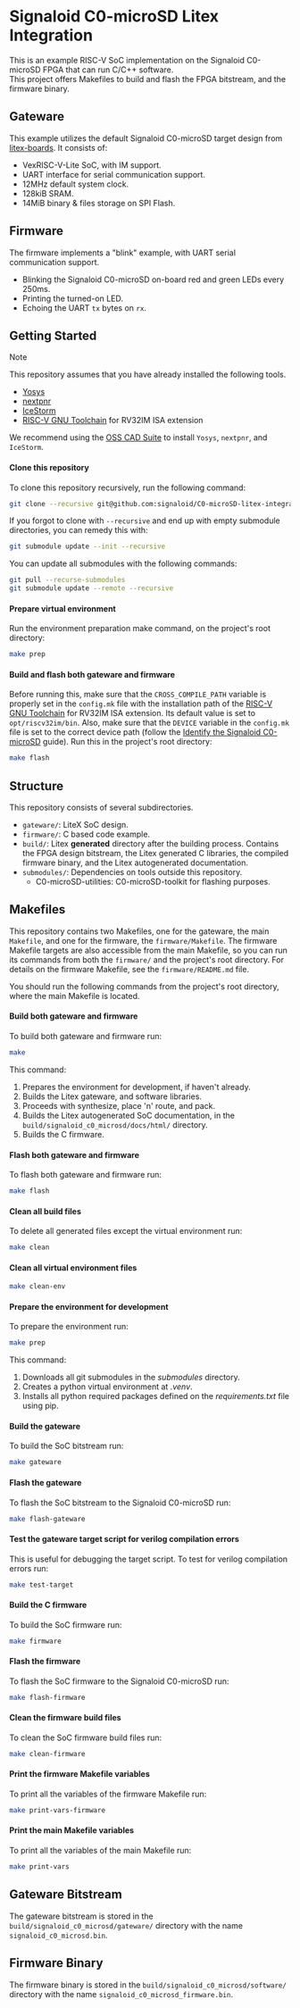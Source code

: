 # Signaloid C0-microSD Litex Integration
This is an example RISC-V SoC implementation on the Signaloid C0-microSD FPGA that can run C/C++ software.  
This project offers Makefiles to build and flash the FPGA bitstream, and the firmware binary.

## Gateware
This example utilizes the default Signaloid C0-microSD target design from [litex-boards](https://github.com/litex-hub/litex-boards).
It consists of:
- VexRISC-V-Lite SoC, with IM support.
- UART interface for serial communication support.
- 12MHz default system clock.
- 128kiB SRAM.
- 14MiB binary & files storage on SPI Flash.

## Firmware
The firmware implements a "blink" example, with UART serial communication support.
- Blinking the Signaloid C0-microSD on-board red and green LEDs every 250ms.
- Printing the turned-on LED. 
- Echoing the UART `tx` bytes on `rx`.

## Getting Started
> [!NOTE]  
> This repository assumes that you have already installed the following tools.
> - [Yosys](https://github.com/YosysHQ/yosys)
> - [nextpnr](https://github.com/YosysHQ/nextpnr)
> - [IceStorm](https://github.com/YosysHQ/icestorm)
> - [RISC-V GNU Toolchain](https://github.com/riscv/riscv-gnu-toolchain) for RV32IM ISA extension
> 
> We recommend using the [OSS CAD Suite](https://github.com/YosysHQ/oss-cad-suite-build) to install `Yosys`, `nextpnr`, and `IceStorm`.


#### Clone this repository
To clone this repository recursively, run the following command:
```sh
git clone --recursive git@github.com:signaloid/C0-microSD-litex-integration
```

If you forgot to clone with `--recursive` and end up with empty submodule directories, you can remedy this with:
```sh
git submodule update --init --recursive
```

You can update all submodules with the following commands:
```sh
git pull --recurse-submodules
git submodule update --remote --recursive
```

#### Prepare virtual environment
Run the environment preparation make command, on the project's root directory:
```sh
make prep
```

#### Build and flash both gateware and firmware
Before running this, make sure that the `CROSS_COMPILE_PATH` variable is properly set in the `config.mk` file with the installation path of the [RISC-V GNU Toolchain](https://github.com/riscv/riscv-gnu-toolchain) for RV32IM ISA extension. Its default value is set to `opt/riscv32im/bin`. Also, make sure that the `DEVICE` variable in the `config.mk` file is set to the correct device path (follow the [Identify the Signaloid C0-microSD](https://c0-microsd-docs.signaloid.io/guides/identify-c0-microsd) guide).
Run this in the project's root directory:
```sh
make flash
```

## Structure
This repository consists of several subdirectories.
- `gateware/`: LiteX SoC design.
- `firmware/`: C based code example.
- `build/`: Litex **generated** directory after the building process. Contains the FPGA design bitstream, the Litex generated C libraries, the compiled firmware binary, and the Litex autogenerated documentation.
- `submodules/`: Dependencies on tools outside this repository.
	- C0-microSD-utilities: C0-microSD-toolkit for flashing purposes.

## Makefiles
This repository contains two Makefiles, one for the gateware, the main `Makefile`, and one for the firmware, the `firmware/Makefile`. The firmware Makefile targets are also accessible from the main Makefile, so you can run its commands from both the `firmware/` and the project's root directory. For details on the firmware Makefile, see the `firmware/README.md` file.

You should run the following commands from the project's root directory, where the main Makefile is located.

#### Build both gateware and firmware
To build both gateware and firmware run:
```sh
make
```

This command:
1. Prepares the environment for development, if haven't already.
2. Builds the Litex gateware, and software libraries.
3. Proceeds with synthesize, place 'n' route, and pack.
4. Builds the Litex autogenerated SoC documentation, in the `build/signaloid_c0_microsd/docs/html/` directory.
5. Builds the C firmware.


#### Flash both gateware and firmware
To flash both gateware and firmware run:
```sh
make flash
```


#### Clean all build files
To delete all generated files except the virtual environment run:
```sh
make clean
```

#### Clean all virtual environment files
```sh
make clean-env
```

#### Prepare the environment for development
To prepare the environment run:
```sh
make prep
```

This command:
1. Downloads all git submodules in the *submodules* directory.
2. Creates a python virtual environment at *.venv*.
3. Installs all python required packages defined on the *requirements.txt* file using pip.


#### Build the gateware
To build the SoC bitstream run:
```sh
make gateware
```

#### Flash the gateware
To flash the SoC bitstream to the Signaloid C0-microSD run:
```sh
make flash-gateware
```

#### Test the gateware target script for verilog compilation errors
This is useful for debugging the target script. To test for verilog compilation errors run:
```sh
make test-target
```


#### Build the C firmware
To build the SoC firmware run:
```sh
make firmware
```

#### Flash the firmware
To flash the SoC firmware to the Signaloid C0-microSD run:
```sh
make flash-firmware
```

#### Clean the firmware build files
To clean the SoC firmware build files run:
```sh
make clean-firmware
```

#### Print the firmware Makefile variables
To print all the variables of the firmware Makefile run:
```sh
make print-vars-firmware
```

#### Print the main Makefile variables
To print all the variables of the main Makefile run:
```sh
make print-vars
```

## Gateware Bitstream
The gateware bitstream is stored in the `build/signaloid_c0_microsd/gateware/` directory with the name `signaloid_c0_microsd.bin`.

## Firmware Binary
The firmware binary is stored in the `build/signaloid_c0_microsd/software/` directory with the name `signaloid_c0_microsd_firmware.bin`.
